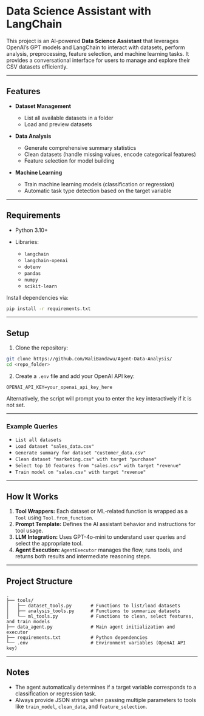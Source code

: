 # Data Science Assistant with LangChain

This project is an AI-powered **Data Science Assistant** that leverages OpenAI’s GPT models and LangChain to interact with datasets, perform analysis, preprocessing, feature selection, and machine learning tasks. It provides a conversational interface for users to manage and explore their CSV datasets efficiently.

---

## Features

* **Dataset Management**

  * List all available datasets in a folder
  * Load and preview datasets
* **Data Analysis**

  * Generate comprehensive summary statistics
  * Clean datasets (handle missing values, encode categorical features)
  * Feature selection for model building
* **Machine Learning**

  * Train machine learning models (classification or regression)
  * Automatic task type detection based on the target variable

---

## Requirements

* Python 3.10+
* Libraries:

  * `langchain`
  * `langchain-openai`
  * `dotenv`
  * `pandas`
  * `numpy`
  * `scikit-learn`

Install dependencies via:

```bash
pip install -r requirements.txt
```

---

## Setup

1. Clone the repository:

```bash
git clone https://github.com/WaliBandawu/Agent-Data-Analysis/
cd <repo_folder>
```

2. Create a `.env` file and add your OpenAI API key:

```env
OPENAI_API_KEY=your_openai_api_key_here
```

Alternatively, the script will prompt you to enter the key interactively if it is not set.

---

### Example Queries

* `List all datasets`
* `Load dataset "sales_data.csv"`
* `Generate summary for dataset "customer_data.csv"`
* `Clean dataset "marketing.csv" with target "purchase"`
* `Select top 10 features from "sales.csv" with target "revenue"`
* `Train model on "sales.csv" with target "revenue"`

---

## How It Works

1. **Tool Wrappers:** Each dataset or ML-related function is wrapped as a `Tool` using `Tool.from_function`.
2. **Prompt Template:** Defines the AI assistant behavior and instructions for tool usage.
3. **LLM Integration:** Uses GPT-4o-mini to understand user queries and select the appropriate tool.
4. **Agent Execution:** `AgentExecutor` manages the flow, runs tools, and returns both results and intermediate reasoning steps.

---

## Project Structure

```
.
├── tools/
│   ├── dataset_tools.py       # Functions to list/load datasets
│   ├── analysis_tools.py      # Functions to summarize datasets
│   └── ml_tools.py            # Functions to clean, select features, and train models
├── data_agent.py              # Main agent initialization and executor
├── requirements.txt           # Python dependencies
└── .env                       # Environment variables (OpenAI API key)
```

---

## Notes

* The agent automatically determines if a target variable corresponds to a classification or regression task.
* Always provide JSON strings when passing multiple parameters to tools like `train_model`, `clean_data`, and `feature_selection`.
